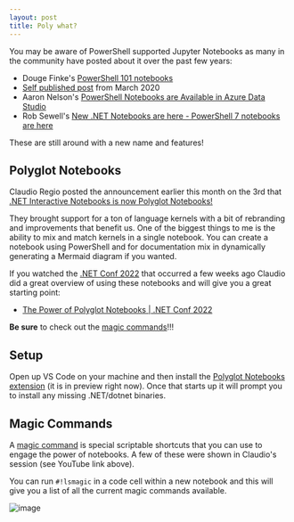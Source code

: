 ```yaml
---
layout: post
title: Poly what?
---
```


You may be aware of PowerShell supported Jupyter Notebooks as many in the community have posted about it over the past few years:

- Douge Finke's [PowerShell 101 notebooks](https://github.com/dfinke/powershell-notebooks)
- [Self published post](2020-03-09-powershell-notebooks) from March 2020
- Aaron Nelson's [PowerShell Notebooks are Available in Azure Data Studio](https://sqlvariant.com/2019/11/powershell-notebooks-are-available-in-azure-data-studio/)
- Rob Sewell's [New .NET Notebooks are here - PowerShell 7 notebooks are here](https://sqldbawithabeard.com/2020/02/07/new-net-notebooks-are-here-powershell-7-notebooks-are-here/)

These are still around with a new name and features!

## Polyglot Notebooks

Claudio Regio posted the announcement earlier this month on the 3rd that [.NET Interactive Notebooks is now Polyglot Notebooks!](https://devblogs.microsoft.com/dotnet/dotnet-interactive-notebooks-is-now-polyglot-notebooks/)

They brought support for a ton of language kernels with a bit of rebranding and improvements that benefit us. One of the biggest things to me is the ability to mix and match kernels in a single notebook. You can create a notebook using PowerShell and for documentation mix in dynamically generating a Mermaid diagram if you wanted.

If you watched the [.NET Conf 2022](https://www.dotnetconf.net/) that occurred a few weeks ago Claudio did a great overview of using these notebooks and will give you a great starting point:

- [The Power of Polyglot Notebooks | .NET Conf 2022](https://youtu.be/IXRGa5m-Lbo)

**Be sure** to check out the [magic commands](https://github.com/dotnet/interactive/blob/main/docs/magic-commands.md)!!!

## Setup

Open up VS Code on your machine and then install the [Polyglot Notebooks extension](https://marketplace.visualstudio.com/items?itemName=ms-dotnettools.dotnet-interactive-vscode) (it is in preview right now). Once that starts up it will prompt you to install any missing .NET/dotnet binaries.

## Magic Commands

A [magic command](https://github.com/dotnet/interactive/blob/main/docs/magic-commands.md) is special scriptable shortcuts that you can use to engage the power of notebooks. A few of these were shown in Claudio's session (see YouTube link above).

You can run `#!lsmagic` in a code cell within a new notebook and this will give you a list of all the current magic commands available.

![image](https://user-images.githubusercontent.com/11204251/204588124-06eae531-2be5-484c-a14e-0aacf20c8a26.png)
